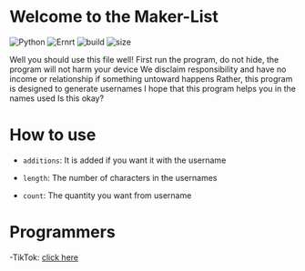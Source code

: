 # Welcome to the Maker-List
![Python](https://img.shields.io/static/v1?label=Python&message=3.9.1&color=informational)
![Ernrt](https://img.shields.io/static/v1?label=System&message=Windows,%20Linux,%20Mac&color=yellowgreen)
![build](https://img.shields.io/badge/build-passing-brightgreen)
![size](https://img.shields.io/static/v1?label=minified%20size&message=2.20%20kb&color=orange)

Well you should use this file well!
First run the program, do not hide, the program will not harm your device
We disclaim responsibility and have no income or relationship if something untoward happens
Rather, this program is designed to generate usernames
I hope that this program helps you in the names used
Is this okay?

How to use
=================


* `additions`: It is added if you want it with the username

* `length`: The number of characters in the usernames

* `count`: The quantity you want from username

Programmers
=================

-TikTok: [click here](https://www.tiktok.com/@l.7a)
